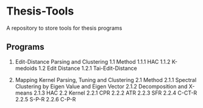 # Thesis-Tools
A repository to store tools for thesis programs

## Programs
1. Edit-Distance Parsing and Clustering
1.1 Method
1.1.1 HAC
1.1.2 K-medoids 
1.2 Edit Distance 
1.2.1 Tai-Edit-Distance 

2. Mapping Kernel Parsing, Tuning and Clustering
2.1 Method
2.1.1 Spectral Clustering by Eigen Value and Eigen Vector
2.1.2 Decomposition and X-means
2.1.3 HAC 
2.2 Kernel
2.2.1 CPR
2.2.2 ATR
2.2.3 SFR
2.2.4 C-CT-R
2.2.5 S-P-R
2.2.6 C-P-R


